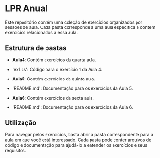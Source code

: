 # LPR Anual

Este repositório contém uma coleção de exercícios organizados por sessões de aula. Cada pasta corresponde a uma aula específica e contém exercícios relacionados a essa aula.

## Estrutura de pastas

- **Aula4**: Contém exercícios da quarta aula.
- 'ex1.cs': Código para o exercício 1 da Aula 4.

- **Aula5**: Contém exercícios da quinta aula.
- 'README.md': Documentação para os exercícios da Aula 5.

- **Aula6**: Contém exercícios da sexta aula.
- 'README.md': Documentação para os exercícios da Aula 6.

## Utilização

Para navegar pelos exercícios, basta abrir a pasta correspondente para a aula em que você está interessado. Cada pasta pode conter arquivos de código e documentação para ajudá-lo a entender os exercícios e seus requisitos.

